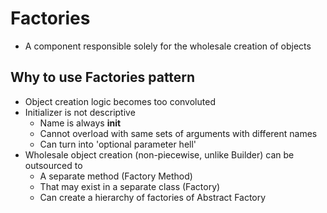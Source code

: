 # Factories
 * A component responsible solely for the wholesale creation of objects

## Why to use Factories pattern
 * Object creation logic becomes too convoluted
 * Initializer is not descriptive
   - Name is always __init__
   - Cannot overload with same sets of arguments with different names
   - Can turn into 'optional parameter hell'
 * Wholesale object creation (non-piecewise, unlike Builder)
   can be outsourced to
   - A separate method (Factory Method)
   - That may exist in a separate class (Factory)
   - Can create a hierarchy of factories of Abstract Factory
